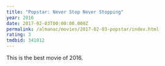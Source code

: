 ```yaml
---
title: "Popstar: Never Stop Never Stopping"
year: 2016
date: 2017-02-03T00:00:00.000Z
permalink: /almanac/movies/2017-02-03-popstar/index.html
rating: 3
tmdbid: 341012
---
```


This is the best movie of 2016.
